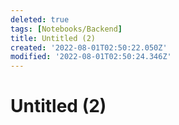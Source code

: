 ```yaml
---
deleted: true
tags: [Notebooks/Backend]
title: Untitled (2)
created: '2022-08-01T02:50:22.050Z'
modified: '2022-08-01T02:50:24.346Z'
---
```


# Untitled (2)
